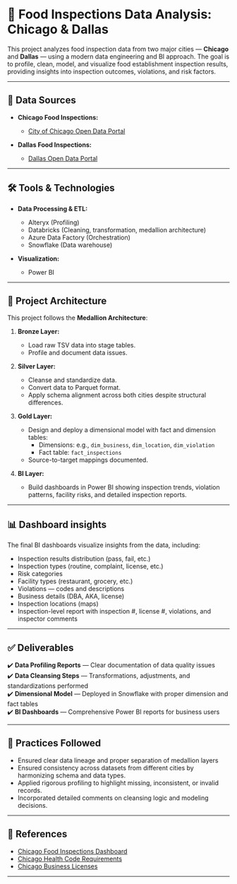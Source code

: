 # 🥗 Food Inspections Data Analysis: Chicago & Dallas

This project analyzes food inspection data from two major cities — **Chicago** and **Dallas** — using a modern data engineering and BI approach. The goal is to profile, clean, model, and visualize food establishment inspection results, providing insights into inspection outcomes, violations, and risk factors.

---

## 📂 Data Sources

- **Chicago Food Inspections:**
  - [City of Chicago Open Data Portal](https://data.cityofchicago.org/Health-Human-Services/Food-Inspections/4ijn-s7e5)

- **Dallas Food Inspections:**
  - [Dallas Open Data Portal](https://www.dallasopendata.com/Services/Restaurant-and-Food-Establishment-Inspections-Octo/dri5-wcct)

---

## 🛠️ Tools & Technologies

- **Data Processing & ETL:**
  - Alteryx (Profiling)
  - Databricks (Cleaning, transformation, medallion architecture)
  - Azure Data Factory (Orchestration)
  - Snowflake (Data warehouse)

- **Visualization:**
  - Power BI

---

## 📐 Project Architecture

This project follows the **Medallion Architecture**:

1. **Bronze Layer:**
   - Load raw TSV data into stage tables.
   - Profile and document data issues.

2. **Silver Layer:**
   - Cleanse and standardize data.
   - Convert data to Parquet format.
   - Apply schema alignment across both cities despite structural differences.

3. **Gold Layer:**
   - Design and deploy a dimensional model with fact and dimension tables:
     - Dimensions: e.g., `dim_business`, `dim_location`, `dim_violation`
     - Fact table: `fact_inspections`
   - Source-to-target mappings documented.

4. **BI Layer:**
   - Build dashboards in Power BI showing inspection trends, violation patterns, facility risks, and detailed inspection reports.

---

## 📊 Dashboard insights

The final BI dashboards visualize insights from the data, including:

- Inspection results distribution (pass, fail, etc.)
- Inspection types (routine, complaint, license, etc.)
- Risk categories
- Facility types (restaurant, grocery, etc.)
- Violations — codes and descriptions
- Business details (DBA, AKA, license)
- Inspection locations (maps)
- Inspection-level report with inspection #, license #, violations, and inspector comments

---

## ✅ Deliverables

✔️ **Data Profiling Reports** — Clear documentation of data quality issues  
✔️ **Data Cleansing Steps** — Transformations, adjustments, and standardizations performed  
✔️ **Dimensional Model** — Deployed in Snowflake with proper dimension and fact tables  
✔️ **BI Dashboards** — Comprehensive Power BI reports for business users  

---

## 📝 Practices Followed

- Ensured clear data lineage and proper separation of medallion layers
- Ensured consistency across datasets from different cities by harmonizing schema and data types.
- Applied rigorous profiling to highlight missing, inconsistent, or invalid records.
- Incorporated detailed comments on cleansing logic and modeling decisions.

---

## 🔗 References

- [Chicago Food Inspections Dashboard](https://data.cityofchicago.org/Health-Human-Services/Food-Inspections-Dashboard/2bnm-jnvb)
- [Chicago Health Code Requirements](https://www.chicago.gov/city/en/depts/cdph/provdrs/food_safety/svcs/understand_healthcoderequirementsforfoodestablishments.html)
- [Chicago Business Licenses](https://data.cityofchicago.org/Community-Economic-Development/Business-Licenses/r5kz-chrr)

---

